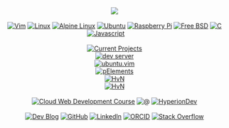 <div align="center"><a href="https://git.io/streak-stats"><img src="https://github-readme-streak-stats-rosy-ten.vercel.app?user=dntstck&theme=dark&date_format=M%20j%5B%2C%20Y%5D"/></a></div><br>
<!-- Interests -->
<div align="center"><a href="https://vim.org" target="_blank"><img alt="Vim" src="https://img.shields.io/badge/Vim-181717?style=flat-square&logo=vim&logoColor=A6CE39"></a> <a href="https://linux.org" target="_blank"><img alt="Linux" src="https://img.shields.io/badge/Linux-181717?style=flat-square&logo=linux&logoColor=white"></a> <a href="https://alpinelinux.org" target="_blank"><img alt="Alpine Linux" src="https://img.shields.io/badge/Alpine-181717?style=flat-square&logo=alpinelinux"></a> <a href="https://ubuntu.com" target="_blank"><img alt="Ubuntu" src="https://img.shields.io/badge/Ubuntu-181717?style=flat-square&logo=ubuntu"></a> <a href="https://raspberrypi.org" target="_blank"><img alt="Raspberry Pi" src="https://img.shields.io/badge/-Raspberry%20Pi-181717?style=flat-square&logo=Raspberry-Pi&logoColor=C51A4A"></a> <a href="https://freebsd.org" target="_blank"><img alt="Free BSD" src="https://img.shields.io/badge/-FreeBSD-181717?style=flat-square&logo=freebsd&logoColor=maroon"></a> <a href="https://c.org" target="_blank"><img alt="C" src="https://img.shields.io/badge/-C-181717?style=flat-square&logo=c&logoColor=5C6BC0"></a> <a href="https://" target="_blank"><img alt="Javascript" src="https://img.shields.io/badge/-JavaScript-181717?style=flat-square&logo=javascript"></a> <a href="https://alpinelinux.org" target="_blank"><img alt="" src="https://img.shields.io/badge/-Alpine.js-181717?style=flat-square&logo=alpinedotjs"></a> <a href="https://" target="_blank"><img alt="" src="https://img.shields.io/badge/-Jasmine-181717?style=flat-square&logo=jasmine"></a> <a href="https://" target="_blank"><img alt="" src="https://img.shields.io/badge/-TypeScript-181717?style=flat-square&logo=typescript"></a> <a href="https://" target="_blank"><img alt="" src="https://img.shields.io/badge/-MySQL-181717?style=flat-square&logo=mysql"></a> <a href="https://" target="_blank"><img alt="" src="https://img.shields.io/badge/HTML-181717?style=flat-square&logo=html5"></a> <a href="https://" target="_blank"><img alt="" src="https://img.shields.io/badge/CSS-181717?style=flat-square&logo=css3&logoColor=2999F9"></a> <a href="https://" target="_blank"><img alt="" src="https://img.shields.io/badge/PHP-181717?style=flat-square&logo=php"></a> <a href="https://" target="_blank"><img alt="" src="https://img.shields.io/badge/Lua-181717?style=flat-square&logo=lua&logoColor=009F99"></a> <a href="https://" target="_blank"><img alt="" src="https://img.shields.io/badge/-Git-181717?style=flat-square&logo=git"></a> <a href="https://" target="_blank"><img alt="" src="https://img.shields.io/badge/-GitHub-181717?style=flat-square&logo=github"></a>
</div>
<!-- Projects -->
<br>
<div align="center">    <a href="https://github.com/dntstck?tab=repositories" target="_blank"><img alt="Current Projects" src="https://img.shields.io/badge/-%20%20[Current%20Projects]%20%20-FE7A16?&logo=git&logoColor=white"></a></div>

<div align="center">    <a href="https://dntstck.github.io/blog/devserver" target="_blank"><img alt="dev server" src="https://img.shields.io/badge/-Home%20Dev%20Server-151515?&logo=raspberrypi&logoColor=C51A4A"></a></div>

<div align="center">    <a href="https://github.com/dntstck/ubuntu.vim" target="_blank"><img alt="ubuntu.vim" src="https://img.shields.io/badge/-ubuntu.vim-151515?&logo=vim&logoColor=A6CE39"></a></div>

<div align="center">    <a href="https://github.com/dntstck/pElements" target="_blank"><img alt="pElements" src="https://img.shields.io/badge/-pElements-151515?&logo=github&logoColor=white"></a></div>

<div align="center">    <a href="https://github.com/dntstck/citizen" target="_blank"><img alt="HvN" src="https://img.shields.io/badge/-Citizen.js-151515?&logo=javascript&logoColor=white"></a></div>

<div align="center">    <a href="https://github.com/dntstck/HvN" target="_blank"><img alt="HvN" src="https://img.shields.io/badge/-HvN-151515?&logo=github"></a></div>
<br>
<!-- Currently Studying -->
<div align="center">    <a href="https://github.com/dntstck/CWD-Bootcamp" target="_blank"><img alt="Cloud Web Development Course" src="https://img.shields.io/badge/-Cloud%20Web%20Development%20Course-151515?&logo=cloudfare&logoColor=white"></a> <img alt="@" src="https://img.shields.io/badge/-@-FE7A16"> <a href="https://hyperiondev.com" target="_blank"><img alt="HyperionDev" src="https://img.shields.io/badge/-HyperionDev-151515"></a></div>
<!-- Footer -->
<br>
<div align="center">
<a href="https://dntstck.github.io/blog" target="_blank"><img alt="Dev Blog" src="https://img.shields.io/badge/-Developer%20Blog-DD4814?style=flat-square&logo=github&logoColor=black"></a> <a href="https://github.com/dntstck" target="_blank"><img alt="GitHub" src="https://img.shields.io/badge/-@dntstck-181717?style=flat-square&logo=GitHub&logoColor=white"></a> <a href="https://www.linkedin.com/in/drudelarosa" target="_blank"><img alt="LinkedIn" src="https://img.shields.io/badge/-LinkedIn-0077B5?style=flat-square&logo=Linkedin&logoColor=white"></a> <a href="https://orcid.org/0009-0003-6755-7655" target="_blank"><img alt="ORCID" src="https://img.shields.io/badge/-ORCID-A6CE39?style=flat-square&logo=ORCID&logoColor=white"></a> <a href="https://stackoverflow.com/users/28874348/dru-delarosa" target="_blank"><img alt="Stack Overflow" src="https://img.shields.io/badge/-Stack%20Overflow-FE7A16?style=flat-square&logo=Stack-Overflow&logoColor=white"></a></div>
  
